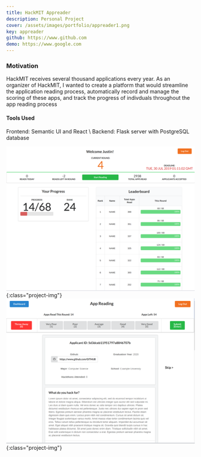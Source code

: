```yaml
---
title: HackMIT Appreader
description: Personal Project
cover: /assets/images/portfolio/appreader1.png
key: appreader
github: https://www.github.com
demo: https://www.google.com
---
```

### Motivation
HackMIT receives several thousand applications every year. As an organizer of HackMIT, I wanted to create a platform that would streamline the application reading process, automatically record and manage the scoring of these apps, and track the progress of indivduals throughout the app reading process

#### Tools Used
Frontend: Semantic UI and React \\
Backend: Flask server with PostgreSQL database

![example1](/assets/images/portfolio/appreader2.png){:class="project-img"}
![example2](/assets/images/portfolio/appreader1.png){:class="project-img"}
